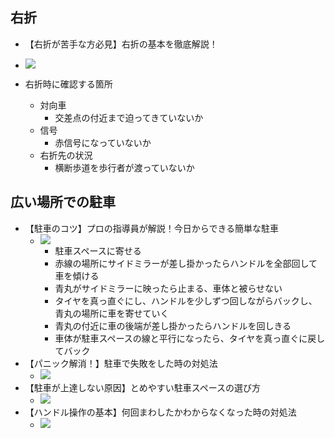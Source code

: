 
## 右折

- 【右折が苦手な方必見】右折の基本を徹底解説！
- [![](https://img.youtube.com/vi/coMpgzExxR0/0.jpg)](https://www.youtube.com/watch?v=coMpgzExxR0)

- 右折時に確認する箇所
    - 対向車
        - 交差点の付近まで迫ってきていないか
    - 信号
        - 赤信号になっていないか
    - 右折先の状況
        - 横断歩道を歩行者が渡っていないか

## 広い場所での駐車

- 【駐車のコツ】プロの指導員が解説！今日からできる簡単な駐車
    - [![](https://img.youtube.com/vi/WTbiWeD7KMM/0.jpg)](https://www.youtube.com/watch?v=WTbiWeD7KMM)
        - 駐車スペースに寄せる
        - 赤線の場所にサイドミラーが差し掛かったらハンドルを全部回して車を傾ける
        - 青丸がサイドミラーに映ったら止まる、車体と被らせない
        - タイヤを真っ直ぐにし、ハンドルを少しずつ回しながらバックし、青丸の場所に車を寄せていく
        - 青丸の付近に車の後端が差し掛かったらハンドルを回しきる
        - 車体が駐車スペースの線と平行になったら、タイヤを真っ直ぐに戻してバック
- 【パニック解消！】駐車で失敗をした時の対処法
    - [![](https://img.youtube.com/vi/WTbiWeD7KMM/0.jpg)](https://www.youtube.com/watch?v=WTbiWeD7KMM)
- 【駐車が上達しない原因】とめやすい駐車スペースの選び方
    - [![](https://img.youtube.com/vi/EGsq6sPJuU4/0.jpg)](https://www.youtube.com/watch?v=EGsq6sPJuU4)
- 【ハンドル操作の基本】何回まわしたかわからなくなった時の対処法
    - [![](https://img.youtube.com/vi/sCH3-sEyuZ4/0.jpg)](https://www.youtube.com/watch?v=sCH3-sEyuZ4)
